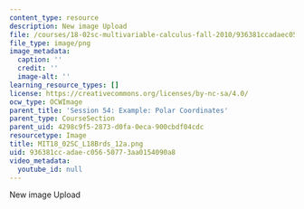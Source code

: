 ```yaml
---
content_type: resource
description: New image Upload
file: /courses/18-02sc-multivariable-calculus-fall-2010/936381ccadaec05650773aa0154090a8_MIT18_02SC_L18Brds_12a.png
file_type: image/png
image_metadata:
  caption: ''
  credit: ''
  image-alt: ''
learning_resource_types: []
license: https://creativecommons.org/licenses/by-nc-sa/4.0/
ocw_type: OCWImage
parent_title: 'Session 54: Example: Polar Coordinates'
parent_type: CourseSection
parent_uid: 4298c9f5-2873-d0fa-0eca-900cbdf04cdc
resourcetype: Image
title: MIT18_02SC_L18Brds_12a.png
uid: 936381cc-adae-c056-5077-3aa0154090a8
video_metadata:
  youtube_id: null
---
```

New image Upload